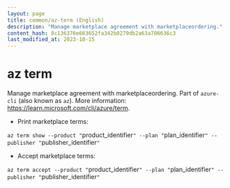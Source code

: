 ```yaml
---
layout: page
title: common/az-term (English)
description: "Manage marketplace agreement with marketplaceordering."
content_hash: 8c136376e663652fa342b0279db2a63a706636c3
last_modified_at: 2023-10-15
---
```

# az term

Manage marketplace agreement with marketplaceordering.
Part of `azure-cli` (also known as `az`).
More information: <https://learn.microsoft.com/cli/azure/term>.

- Print marketplace terms:

`az term show --product "`<span class="tldr-var badge badge-pill bg-dark-lm bg-white-dm text-white-lm text-dark-dm font-weight-bold">product_identifier</span>`" --plan "`<span class="tldr-var badge badge-pill bg-dark-lm bg-white-dm text-white-lm text-dark-dm font-weight-bold">plan_identifier</span>`" --publisher "`<span class="tldr-var badge badge-pill bg-dark-lm bg-white-dm text-white-lm text-dark-dm font-weight-bold">publisher_identifier</span>`"`

- Accept marketplace terms:

`az term accept --product "`<span class="tldr-var badge badge-pill bg-dark-lm bg-white-dm text-white-lm text-dark-dm font-weight-bold">product_identifier</span>`" --plan "`<span class="tldr-var badge badge-pill bg-dark-lm bg-white-dm text-white-lm text-dark-dm font-weight-bold">plan_identifier</span>`" --publisher "`<span class="tldr-var badge badge-pill bg-dark-lm bg-white-dm text-white-lm text-dark-dm font-weight-bold">publisher_identifier</span>`"`
